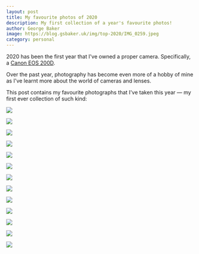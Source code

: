 ```yaml
---
layout: post
title: My favourite photos of 2020
description: My first collection of a year's favourite photos!
author: George Baker
image: https://blog.gsbaker.uk/img/top-2020/IMG_0259.jpeg
category: personal
---
```


2020 has been the first year that I've owned a proper camera. Specifically, a 
[Canon EOS 200D](https://store.canon.co.uk/canon-eos-200d-black-ef-s-18-55mm-f-3-5-5-6-iii-lens/2250C018/). 

Over the past year, photography has become even more of a hobby of mine as I've learnt
more about the world of cameras and lenses.

This post contains my favourite photographs that I've taken this year — my first ever
 collection of such kind:

![](/assets/img/top-2020/IMG_0218.jpeg)

![](/assets/img/top-2020/IMG_0257.jpeg)

![](/assets/img/top-2020/IMG_0259.jpeg)

![](/assets/img/top-2020/IMG_0576.jpeg)

![](/assets/img/top-2020/IMG_0635.jpeg)

![](/assets/img/top-2020/IMG_2759.jpeg)

![](/assets/img/top-2020/IMG_3111.jpeg)

![](/assets/img/top-2020/IMG_3298.jpeg)

![](/assets/img/top-2020/IMG_3349.jpeg)

![](/assets/img/top-2020/IMG_3425.jpeg)

![](/assets/img/top-2020/IMG_3564.jpeg)

![](/assets/img/top-2020/IMG_3722.jpeg)

![](/assets/img/top-2020/IMG_3802.jpeg)